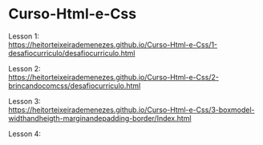 # Curso-Html-e-Css

Lesson 1: <br>
https://heitorteixeirademenezes.github.io/Curso-Html-e-Css/1-desafiocurriculo/desafiocurriculo.html

Lesson 2: <br>
https://heitorteixeirademenezes.github.io/Curso-Html-e-Css/2-brincandocomcss/desafiocurriculo.html

Lesson 3: <br>
https://heitorteixeirademenezes.github.io/Curso-Html-e-Css/3-boxmodel-widthandheigth-marginandepadding-border/Index.html

Lesson 4: <be>
  

